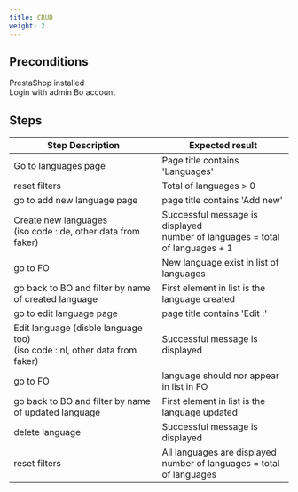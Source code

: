 ```yaml
---
title: CRUD
weight: 2
---
```


## Preconditions

PrestaShop installed\
Login with admin Bo account
## Steps
| Step Description | Expected result |
| ----- | ----- |
| Go to languages page | Page title contains 'Languages' |
| reset filters | Total of languages > 0 |
| go to add new language page | page title contains 'Add new' |
| Create new languages<br>(iso code : de, other data from faker) | Successful message is displayed<br>number of languages = total of languages + 1 |
| go to FO | New language exist in list of languages |
| go back to BO and filter by name of created language | First element in list is the language created |
| go to edit language page | page title contains 'Edit :' |
| Edit language (disble language too)<br>(iso code : nl, other data from faker) | Successful message is displayed |
| go to FO | language should nor appear in list in FO |
| go back to BO and filter by name of updated language | First element in list is the language updated |
| delete language | Successful message is displayed |
| reset filters | All languages are displayed<br>number of languages = total of languages |
